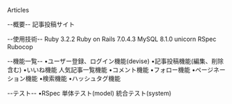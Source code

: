 Articles 

--概要--
  記事投稿サイト

--使用技術--
  Ruby 3.2.2
  Ruby on Rails 7.0.4.3 
  MySQL 8.1.0 
  unicorn
  RSpec 
  Rubocop

--機能一覧-- 
  •ユーザー登録、ログイン機能(devise) 
  •記事投稿機能(編集、削除含む) 
  •いいね機能
    人気記事一覧機能
  •コメント機能
  •フォロー機能
  •ページネーション機能
  •検索機能
  •ハッシュタグ機能

  --テスト-- 
  •RSpec 
    単体テスト(model) 
    統合テスト(system) 
